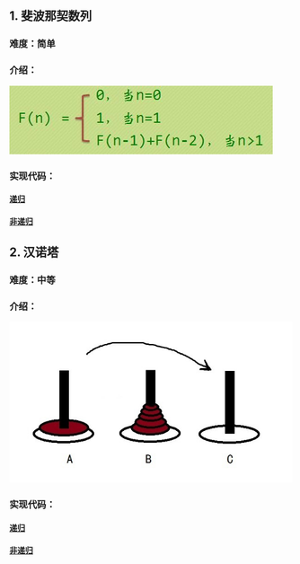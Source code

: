 ## 1. 斐波那契数列
### 难度：简单
### 介绍：
![Formula.jpg](Coding/Fibonacci/formula.jpg)
### 实现代码：
#### [递归](Coding/Fibonacci/recursion.c)
#### [非递归](Coding/Fibonacci/non_recursion.c)

## 2. 汉诺塔
### 难度：中等
### 介绍：
![Hanoi.jpg](Coding/Hanoi/hanoi.jpg)
### 实现代码：
#### [递归](Coding/Hanoi/recursion.c)
#### [非递归](Coding/Hanoi/non_recursion.c)